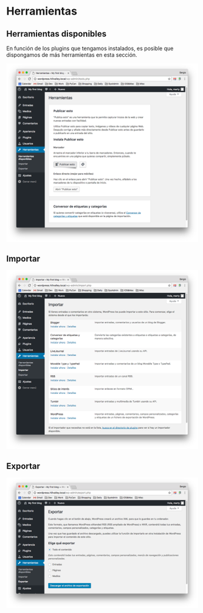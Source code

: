 # Herramientas

## Herramientas disponibles

En función de los plugins que tengamos instalados, es posible que dispongamos de más herramientas en esta sección.

![](img/tools1.png)

## Importar

![](img/tools2.png)

## Exportar

![](img/tools3.png)
